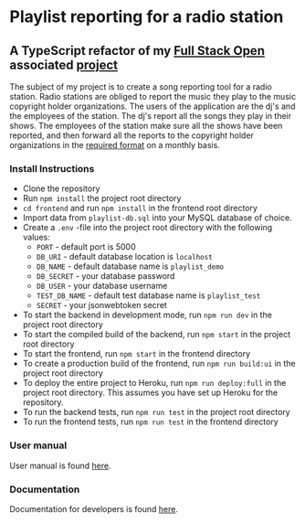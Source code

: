 # Playlist reporting for a radio station

## A TypeScript refactor of my [Full Stack Open](https://fullstackopen.com/en/) associated [project](https://github.com/teemukostamo/fullstack_harjoitustyo)

The subject of my project is to create a song reporting tool for a radio station. Radio stations are obliged to report the music they play to the music copyright holder organizations. The users of the application are the dj's and the employees of the station. The dj's report all the songs they play in their shows. The employees of the station make sure all the shows have been reported, and then forward all the reports to the copyright holder organizations in the [required format](https://www.gramex.fi//wp-content/uploads/2018/11/raportointiohje_kaupalliset_radiot_1_7_20091.pdf) on a monthly basis.

### Install Instructions

- Clone the repository
- Run `npm install` the project root directory
- `cd frontend` and run `npm install` in the frontend root directory
- Import data from `playlist-db.sql` into your MySQL database of choice.
- Create a `.env` -file into the project root directory with the following values:
  - `PORT` - default port is 5000
  - `DB_URI` - default database location is `localhost`
  - `DB_NAME` - default database name is `playlist_demo`
  - `DB_SECRET` - your database password
  - `DB_USER` - your database username
  - `TEST_DB_NAME` - default test database name is `playlist_test`
  - `SECRET` - your jsonwebtoken secret
- To start the backend in development mode, run `npm run dev` in the project root directory
- To start the compiled build of the backend, run `npm start` in the project root directory
- To start the frontend, run `npm start` in the frontend directory
- To create a production build of the frontend, run `npm run build:ui` in the project root directory
- To deploy the entire project to Heroku, run `npm run deploy:full` in the project root directory. This assumes you have set up Heroku for the repository.
- To run the backend tests, run `npm run test` in the project root directory
- To run the frontend tests, run `npm run test` in the frontend directory

### User manual

User manual is found [here](documentation/user_manual.md).

### Documentation

Documentation for developers is found [here](documentation/documentation.md).

